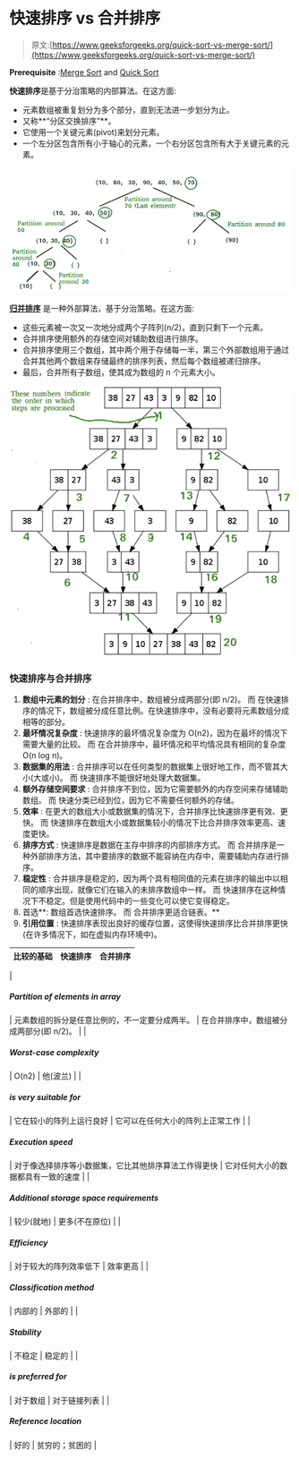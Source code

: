 # 快速排序 vs 合并排序

> 原文:[https://www.geeksforgeeks.org/quick-sort-vs-merge-sort/](https://www.geeksforgeeks.org/quick-sort-vs-merge-sort/)

**Prerequisite** :[Merge Sort](https://www.geeksforgeeks.org/merge-sort/) and [Quick Sort](https://www.geeksforgeeks.org/quick-sort/)

**快速排序**是基于分治策略的内部算法。在这方面:

*   元素数组被重复划分为多个部分，直到无法进一步划分为止。
*   又称**“分区交换排序”**。
*   它使用一个关键元素(pivot)来划分元素。
*   一个左分区包含所有小于轴心的元素，一个右分区包含所有大于关键元素的元素。

![quicksort](img/65ca0506498128817a3de4dfd948ebf2.png)

**[归并排序](https://www.geeksforgeeks.org/merge-sort/)** 是一种外部算法，基于分治策略。在这方面:

*   这些元素被一次又一次地分成两个子阵列(n/2)，直到只剩下一个元素。
*   合并排序使用额外的存储空间对辅助数组进行排序。
*   合并排序使用三个数组，其中两个用于存储每一半，第三个外部数组用于通过合并其他两个数组来存储最终的排序列表，然后每个数组被递归排序。
*   最后，合并所有子数组，使其成为数组的 n 个元素大小。

![Merge-Sort-Tutorial](img/c4ff14c88fefac40011e1842fb0dbdcb.png)

### 快速排序与合并排序

1.  **数组中元素的划分** :
    在合并排序中，数组被分成两部分(即 n/2)。
    而
    在快速排序的情况下，数组被分成任意比例。在快速排序中，没有必要将元素数组分成相等的部分。
2.  **最坏情况复杂度** :
    快速排序的最坏情况复杂度为 O(n2)，因为在最坏的情况下需要大量的比较。
    而
    在合并排序中，最坏情况和平均情况具有相同的复杂度 O(n log n)。
3.  **数据集的用法** :
    合并排序可以在任何类型的数据集上很好地工作，而不管其大小(大或小)。
    而
    快速排序不能很好地处理大数据集。
4.  **额外存储空间要求** :
    合并排序不到位，因为它需要额外的内存空间来存储辅助数组。
    而
    快速分类已经到位，因为它不需要任何额外的存储。
5.  **效率** :
    在更大的数组大小或数据集的情况下，合并排序比快速排序更有效、更快。
    而
    快速排序在数组大小或数据集较小的情况下比合并排序效率更高、速度更快。
6.  **排序方式** :
    快速排序是数据在主存中排序的内部排序方式。
    而
    合并排序是一种外部排序方法，其中要排序的数据不能容纳在内存中，需要辅助内存进行排序。
7.  **稳定性** :
    合并排序是稳定的，因为两个具有相同值的元素在排序的输出中以相同的顺序出现，就像它们在输入的未排序数组中一样。
    而
    快速排序在这种情况下不稳定。但是使用代码中的一些变化可以使它变得稳定。
8.  首选**:
    数组首选快速排序。
    而
    合并排序更适合链表。**
9.  **引用位置** :
    快速排序表现出良好的缓存位置，这使得快速排序比合并排序更快(在许多情况下，如在虚拟内存环境中)。

| 比较的基础 | 快速排序 | 合并排序 |
| --- | --- | --- |
| 

##### Partition of elements in array

 | 元素数组的拆分是任意比例的，不一定要分成两半。 | 在合并排序中，数组被分成两部分(即 n/2)。 |
| 

##### Worst-case complexity

 | O(n2) | 他(波兰) |
| 

##### is very suitable for

 | 它在较小的阵列上运行良好 | 它可以在任何大小的阵列上正常工作 |
| 

##### Execution speed

 | 对于像选择排序等小数据集，它比其他排序算法工作得更快 | 它对任何大小的数据都具有一致的速度 |
| 

##### Additional storage space requirements

 | 较少(就地) | 更多(不在原位) |
| 

##### Efficiency

 | 对于较大的阵列效率低下 | 效率更高 |
| 

##### Classification method

 | 内部的 | 外部的 |
| 

##### Stability

 | 不稳定 | 稳定的 |
| 

##### is preferred for

 | 对于数组 | 对于链接列表 |
| 

##### Reference location

 | 好的 | 贫穷的；贫困的 |